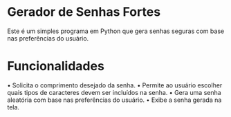 # Gerador de Senhas Fortes
Este é um simples programa em Python que gera senhas seguras com base nas preferências do usuário.

# Funcionalidades
• Solicita o comprimento desejado da senha.
• Permite ao usuário escolher quais tipos de caracteres devem ser incluídos na senha.
• Gera uma senha aleatória com base nas preferências do usuário.
• Exibe a senha gerada na tela.

